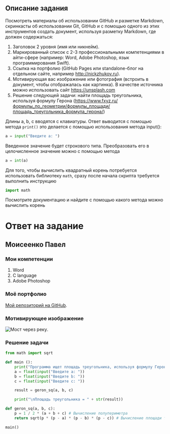## Описание задания 

Посмотреть материалы об использовании GitHub и разметке Markdown, скринкасты об использовании Git, GitHub и с помощью одного из этих инструментов создать документ, используя разметку Markdown, где должен содержаться:
1. Заголовок 2 уровня (имя или никнейм).
2. Маркированный список с 2-3 профессиональными компетенциями в айти-сфере (например: Word, Adobe Photoshop, язык программирования Swift).
3. Ссылка на портфолио (GitHub Pages или standalone-блог на отдельном сайте, например http://nickzhukov.ru).
4. Мотивирующая вас изображение или фотография (встроить в документ, чтобы отображалась как картинка). В качестве источника можно использовать сайт https://unsplash.com 
5. Решение следующей задачи: найти площадь треугольника, используя формулу Герона (https://www.fxyz.ru/формулы_по_геометрии/формулы_площади/площадь_треугольника_формула_герона/)

Длины a, b, c вводятся с клавиатуры. Ответ выводится с помощью метода ```print()```
это делается с помощью использования метода input():

```python
a = input("Введите a: ")
``` 

Введенное значение будет строкового типа. Преобразовать его в целочисленное значение можно с помощью метода 
```python
a = int(a)
```
Для того, чтобы вычислить квадратный корень потребуется использовать библиотеку ```math```, сразу после начала скрипта требуется выполнить инструкцию 

```python
import math

```
Посмотрите документацию и найдите с помощью какого метода можно вычислить корень

# Ответ на задание

## Моисеенко Павел

### Мои компетенции

1. Word
2. C language
3. Adobe Photoshop

### Моё портфолио

[Мой репозиторий на GitHub](https://github.com/Rakleed/rgpu).

### Мотивирующее изображение

![Мост через реку](https://images.unsplash.com/photo-1569365926133-759cd5e8520d?ixlib=rb-1.2.1&ixid=eyJhcHBfaWQiOjEyMDd9&auto=format&fit=crop&w=1868&q=80 "Inspired picture.").

### Решение задачи

```python
from math import sqrt

def main ():
    print("Программа ищет площадь треугольника, используя формулу Герона.\n")
    a = float(input("Введите a: "))
    b = float(input("Введите b: "))
    c = float(input("Введите c: "))

    result = geron_sq(a, b, c)

    print("\nПлощадь треугольника = " + str(result))

def geron_sq(a, b, c):
    p = 1 / 2 * (a + b + c) # Вычисление полупериметра
    return sqrt(p * (p - a) * (p - b) * (p - c)) # Вычисление площади треугольника

main()

```
